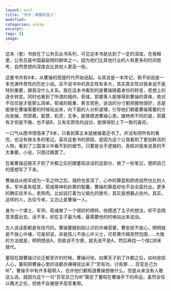```yaml
---
layout: post
title: "书评：卑鄙的圣人"
modified:
categories: essay
excerpt:
tags: []
image:
---
```


这本（套）书放在了公务员丛书系列，可见这本书是达到了一定的深度。在我眼里，公务员是中国最聪明的群体之一，因为他们比其他行业的人有更多的时间思考，自然思想的深度会比其他人更高一些。

这套书共有9本，从曹操的孩提时代开始说起。与其说是一本传记，倒不如说是一本充满传奇性的历史小说。且不说书中的真实性有多大，其实真实性对我来说不是特别重要，跟我没什么关系。我在这本书看到的是曹操随着身份的转变，思想上的逐步转变。同时也看到了所谓的城府。荀彧，郭嘉等人能够得到曹操的青睐，绝对不仅仅是才能那么简单。荀彧的稳重，察言观色，说话的分寸都把握地很好，总是能够在曹操需要的时候站出来，向下面的人分析道理，引导他们朝着曹操需要的方向发展。而郭嘉，聪慧，机灵，无争，能够摸透曹操心思。跟杨修不同的是，郭嘉有才但是不傲，也不装B，又有实质性的战功，能够得到上下一致的喜欢。

一口气从图书馆借来了9本，只看到第五本就被催着还书了。并没有把所有的看完，也没有做太多的笔记。喜欢这套书的原因，是因为这个让我看到了更加鲜活的人物，看到了三国演义中看不到的细节。只要是合乎逻辑的，真假对我来说真的不太重要。小说，只图过瘾罢了。

在看曹操迎接天子到了许都之后的跟董昭谈话的这部分，做了一些笔记，便把自己的感想写了下来。

曹操自从统军成为一军之帅之后，城府也变深了，心中的算盘和顾虑自然也比别人多。军中虽有程昱，荀彧等神机妙算的智囊，曹操的算盘却也不会全盘托出。更多的确实挂羊头，卖狗肉。比如说打着为父报仇的旗号，其实是想霸占徐州。其实，这样的人，古往今来，又岂止是曹操一人。

身为一个谋士，军师，荀彧做了一个很好的榜样。他摸透了主子的想法，却不会随意泄露出去。话不多，却在主子最为难，最需要他的时候站出来说话。

古人说话那都是有技巧的。曹操要跟到刚认识的许褚营寨，曹安民不放心，明明就是不放心许褚，可是却说，非是孩儿不放心许义士，可若黄巾贼突然包围……大致的方法就是，明明想说A，但直说不方便，就先说不是A，然后再找一个借口B来替代。

董昭在跟曹操讨论迁都至许的时候，曹操问他，如果天子到了许都之后，如何收拾人心，董昭把曹操心里的话都赤裸裸说出来了“赏有功，讨有罪……百官总己为听”。曹操手中有许多聪明人，也许他们都知道曹操想做什么，但是从来没有人敢这么说。就因为这个一句“百官总己为听”奠定了董昭在曹操手下的命运，虽然会任以鹰犬之任，但绝不会被授予高官重用。
